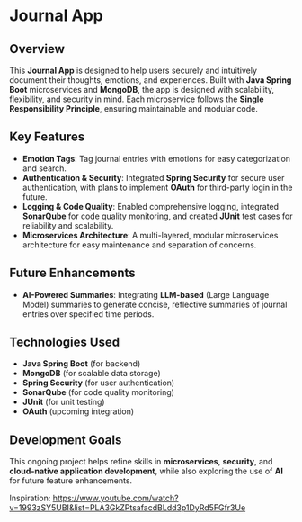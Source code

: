 # Journal App

## Overview
This **Journal App** is designed to help users securely and intuitively document their thoughts, emotions, and experiences. Built with **Java Spring Boot** microservices and **MongoDB**, the app is designed with scalability, flexibility, and security in mind. Each microservice follows the **Single Responsibility Principle**, ensuring maintainable and modular code.

## Key Features
- **Emotion Tags**: Tag journal entries with emotions for easy categorization and search.
- **Authentication & Security**: Integrated **Spring Security** for secure user authentication, with plans to implement **OAuth** for third-party login in the future.
- **Logging & Code Quality**: Enabled comprehensive logging, integrated **SonarQube** for code quality monitoring, and created **JUnit** test cases for reliability and scalability.
- **Microservices Architecture**: A multi-layered, modular microservices architecture for easy maintenance and separation of concerns.

## Future Enhancements
- **AI-Powered Summaries**: Integrating **LLM-based** (Large Language Model) summaries to generate concise, reflective summaries of journal entries over specified time periods.

## Technologies Used
- **Java Spring Boot** (for backend)
- **MongoDB** (for scalable data storage)
- **Spring Security** (for user authentication)
- **SonarQube** (for code quality monitoring)
- **JUnit** (for unit testing)
- **OAuth** (upcoming integration)

## Development Goals
This ongoing project helps refine skills in **microservices**, **security**, and **cloud-native application development**, while also exploring the use of **AI** for future feature enhancements.

Inspiration: https://www.youtube.com/watch?v=1993zSY5UBI&list=PLA3GkZPtsafacdBLdd3p1DyRd5FGfr3Ue
